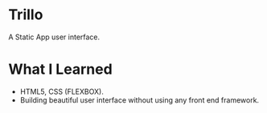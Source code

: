 # Trillo

A Static App user interface.

# What I Learned

* HTML5, CSS (FLEXBOX).
* Building beautiful user interface without using any front end framework.
